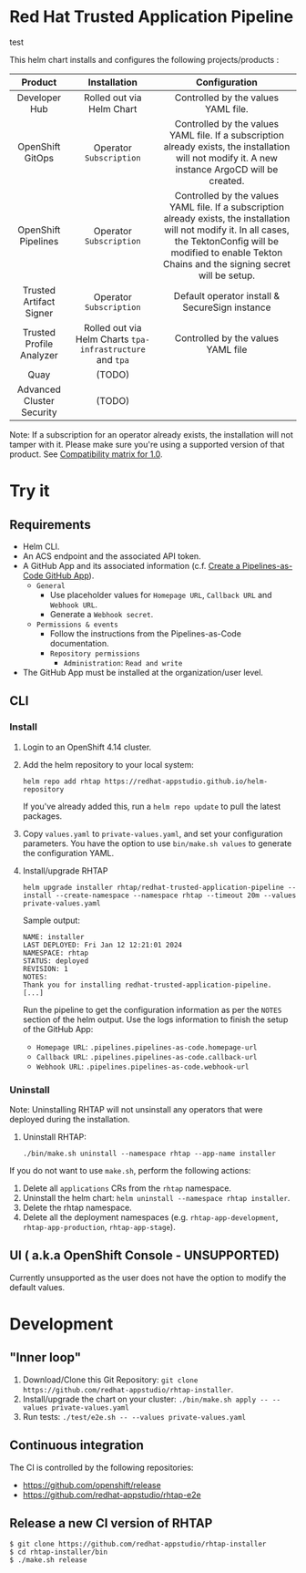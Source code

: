 # Red Hat Trusted Application Pipeline
test

This helm chart installs and configures the following projects/products :


| Product                   | Installation                                              | Configuration                                                                                                                                                                                                            |
| :-----------------------: | :-------------------------------------------------------: | :----------------------------------------------------------------------------------------------------------------------------------------------------------------------------------------------------------------------: |
| Developer Hub             | Rolled out via Helm Chart                                 | Controlled by the values YAML file.                                                                                                                                                                                      |
| OpenShift GitOps          | Operator `Subscription`                                   | Controlled by the values YAML file. If a subscription already exists, the installation will not modify it. A new instance ArgoCD will be created.                                                                     |
| OpenShift Pipelines       | Operator `Subscription`                                   | Controlled by the values YAML file. If a subscription already exists, the installation will not modify it. In all cases, the TektonConfig will be modified to enable Tekton Chains and the signing secret will be setup. |
| Trusted Artifact Signer   | Operator `Subscription`                                   | Default operator install & SecureSign instance                                                                                                                                                                           |
| Trusted Profile Analyzer  | Rolled out via Helm Charts `tpa-infrastructure` and `tpa` | Controlled by the values YAML file                                                                                                                                                                                       |
| Quay                      | (TODO)                                                    |                                                                                                                                                                                                                          |
| Advanced Cluster Security | (TODO)                                                    |                                                                                                                                                                                                                          |

Note: If a subscription for an operator already exists, the installation will not tamper with it. Please make sure you're using a supported version of that product. See [Compatibility matrix for 1.0](https://access.redhat.com/documentation/en-us/red_hat_trusted_application_pipeline/1.0/html/release_notes_for_red_hat_trusted_application_pipeline_1.0/con_support_matrix_default).

# Try it

## Requirements

* Helm CLI.
* An ACS endpoint and the associated API token.
* A GitHub App and its associated information (c.f. [Create a Pipelines-as-Code GitHub App](https://pipelinesascode.com/docs/install/github_apps/)).
  * `General`
    * Use placeholder values for `Homepage URL`, `Callback URL` and `Webhook URL`.
    * Generate a `Webhook secret`.
  * `Permissions & events`
    * Follow the instructions from the Pipelines-as-Code documentation.
    * `Repository permissions`
      * `Administration`: `Read and write`
* The GitHub App must be installed at the organization/user level.

## CLI

### Install
1. Login to an OpenShift 4.14 cluster.

2. Add the helm repository to your local system:

    `helm repo add rhtap https://redhat-appstudio.github.io/helm-repository`
    
    If you've already added this, run a `helm repo update` to pull the latest packages.

3. Copy `values.yaml` to `private-values.yaml`, and set your configuration parameters. You have the option to use `bin/make.sh values` to generate the configuration YAML.

4. Install/upgrade RHTAP

    `helm upgrade installer rhtap/redhat-trusted-application-pipeline --install --create-namespace --namespace rhtap --timeout 20m --values private-values.yaml`

    Sample output:
    
    ```
    NAME: installer
    LAST DEPLOYED: Fri Jan 12 12:21:01 2024
    NAMESPACE: rhtap
    STATUS: deployed
    REVISION: 1
    NOTES:
    Thank you for installing redhat-trusted-application-pipeline.
    [...]
    ```

    Run the pipeline to get the configuration information as per the `NOTES` section of the helm output.
    Use the logs information to finish the setup of the GitHub App:
    * `Homepage URL`: `.pipelines.pipelines-as-code.homepage-url`
    * `Callback URL`: `.pipelines.pipelines-as-code.callback-url`
    * `Webhook URL`: `.pipelines.pipelines-as-code.webhook-url`

### Uninstall

Note: Uninstalling RHTAP will not unsinstall any operators that were deployed during the installation.

1. Uninstall RHTAP:

    `./bin/make.sh uninstall --namespace rhtap --app-name installer`

If you do not want to use `make.sh`, perform the following actions:
1. Delete all `applications` CRs from the `rhtap` namespace.
2. Uninstall the helm chart: `helm uninstall --namespace rhtap installer`.
3. Delete the rhtap namespace.
4. Delete all the deployment namespaces (e.g. `rhtap-app-development`, `rhtap-app-production`, `rhtap-app-stage`).

## UI ( a.k.a OpenShift Console - UNSUPPORTED)

Currently unsupported as the user does not have the option to modify the default values.

# Development

## "Inner loop"

1. Download/Clone this Git Repository: `git clone https://github.com/redhat-appstudio/rhtap-installer`.
2. Install/upgrade the chart on your cluster: `./bin/make.sh apply -- --values private-values.yaml`
3. Run tests: `./test/e2e.sh -- --values private-values.yaml`

## Continuous integration

The CI is controlled by the following repositories:
* https://github.com/openshift/release
* https://github.com/redhat-appstudio/rhtap-e2e

## Release a new CI version of RHTAP

```
$ git clone https://github.com/redhat-appstudio/rhtap-installer
$ cd rhtap-installer/bin
$ ./make.sh release
```
